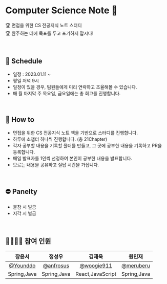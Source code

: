 # Computer Science Note 💛
🏆 면접을 위한 CS 전공지식 노트 스터디     
🏆 완주하는 데에 목표를 두고 포기하지 맙시다!

<br>

## 📆 Schedule
* 일정 : 2023.01.11 ~ 
* 평일 저녁 9시
* 일정이 있을 경우, 팀원들에게 미리 연락하고 조율해볼 수 있습니다.
* 매 월 마지막 주 목요일, 금요일에는 총 회고를 진행합니다.

<br>

## 📃 How to 
* 면접을 위한 CS 전공지식 노트 책을 기반으로 스터디를 진행합니다.
* 하루에 소챕터 하나씩 진행합니다. (총 21Chapter)
* 각자 공부할 내용을 기록할 폴더를 만들고, 그 곳에 공부한 내용을 기록하고 PR을 등록합니다.
* 매일 발표자를 1인씩 선정하여 본인이 공부한 내용을 발표합니다. 
* 모르는 내용을 공유하고 질답 시간을 가집니다.

<br>

## ⛔ Panelty
* 불참 시 벌금
* 지각 시 벌금

<br>

## 👨‍👩‍👧‍👧 참여 인원

|장윤서|정성우|김재욱|원민재|
|:---:|:---:|:---:|:---:|
|[@Younddo](https://github.com/Younddo)|[@anfrosus](https://github.com/anfrosus)|[@woogie911](https://github.com/WooGie911)|[@meruberu](https://github.com/meruberu)|
|Spring,Java|Spring,Java|React,JavaScript|Spring,Java|

